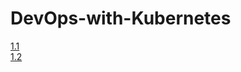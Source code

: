 # DevOps-with-Kubernetes

[1.1](https://github.com/japan-patel/DevOps-with-Kubernetes/tree/main/log_output) <br>
[1.2](https://github.com/japan-patel/DevOps-with-Kubernetes/tree/main/web_server)